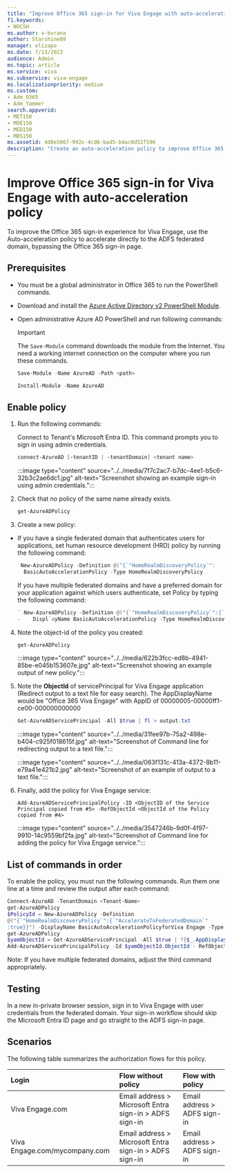 ```yaml
---
title: "Improve Office 365 sign-in for Viva Engage with auto-acceleration policy"
f1.keywords:
- NOCSH
ms.author: v-bvrana
author: Starshine89
manager: elizapo
ms.date: 7/13/2023
audience: Admin
ms.topic: article
ms.service: viva
ms.subservice: viva-engage
ms.localizationpriority: medium
ms.custom:
- Adm_O365
- Adm_Yammer
search.appverid:
- MET150
- MOE150
- MED150
- MBS150
ms.assetid: 4d0e5067-992c-4cd6-bad5-b4ac0d52f596
description: "Create an auto-acceleration policy to improve Office 365 sign-in for Viva Engage."
---
```


# Improve Office 365 sign-in for Viva Engage with auto-acceleration policy

To improve the Office 365 sign-in experience for Viva Engage, use the Auto-acceleration policy to accelerate directly to the ADFS federated domain, bypassing the Office 365 sign-in page. 
  
## Prerequisites

- You must be a global administrator in Office 365 to run the PowerShell commands.
    
- Download and install the [Azure Active Directory v2 PowerShell Module](https://www.powershellgallery.com/packages/AzureAD/2.0.2.16).
    
- Open administrative Azure AD PowerShell and run following commands:

     > [!IMPORTANT]
     > The `Save-Module` command downloads the module from the Internet. You need a working internet connection on the computer where you run these commands. 
    
    ```powershell
    Save-Module -Name AzureAD -Path <path>
    ```

   

  
    ```powershell
    Install-Module -Name AzureAD
    ```

## Enable policy

1. Run the following commands:
    
    Connect to Tenant's Microsoft Entra ID. This command prompts you to sign in using admin credentials.
    
      ```powershell
     connect-AzureAD [-tenantID | -tenantDomain] <tenant name>
     ```

    :::image type="content" source="../../media/7f7c2ac7-b7dc-4ee1-b5c6-32b3c2ae6dc1.jpg" alt-text="Screenshot showing an example sign-in using admin credentials.":::
  
2. Check that no policy of the same name already exists.
    
      ```powershell
      get-AzureADPolicy
      ```

3. Create a new policy:
    
  - If you have a single federated domain that authenticates users for applications, set human resource development (HRD) policy by running the following command:
    
     ```powershell
      New-AzureADPolicy -Definition @("{`"HomeRealmDiscoveryPolicy`":        {`"AccelerateToFederatedDomain`":true}}") -DisplayName
       BasicAutoAccelerationPolicy -Type HomeRealmDiscoveryPolicy
    ```

    If you have multiple federated domains and have a preferred domain for your application against which users authenticate, set Policy by typing the following command:
    
       ```powershell
     ` New-AzureADPolicy -Definition @("{`"HomeRealmDiscoveryPolicy`":{`"AccelerateToFederatedDomain`":true,`"PreferredDomain`":`"contoso.com`"}}")
    -    Displ`ayName BasicAutoAccelerationPolicy -Type HomeRealmDiscoveryPolicy
       ```

4. Note the object-id of the policy you created:
    ```powershell
    get-AzureADPolicy
    ```
    :::image type="content" source="../../media/622b3fcc-ed8b-4941-85be-e045b153607e.jpg" alt-text="Screenshot showing an example output of new policy.":::

5. Note the **ObjectId** of servicePrincipal for Viva Engage application (Redirect output to a text file for easy search). The AppDisplayName would be "Office 365 Viva Engage" with AppID of 00000005-00000ff1-ce00-000000000000 
    
    ```powershell
    Get-AzureADServicePrincipal -All $true | fl > output.txt
    ```
    :::image type="content" source="../../media/31fee97b-75a2-498e-b404-c925f018615f.jpg" alt-text="Screenshot of Command line for redirecting output to a text file.":::

    :::image type="content" source="../../media/063f131c-413a-4372-8b11-e79a41e421b2.jpg" alt-text="Screenshot of an example of output to a text file.":::
  
6. Finally, add the policy for Viva Engage service:
    
      ```
      Add-AzureADServicePrincipalPolicy -ID <ObjectID of the Service Principal copied from #5> -RefObjectId <ObjectId of the Policy copied from #4>
      ```

    :::image type="content" source="../../media/3547246b-9d0f-4f97-9910-14c9559bf2fa.jpg" alt-text="Screenshot of Command line for adding the policy for Viva Engage service.":::
  
## List of commands in order

To enable the policy, you must run the following commands. Run them one line at a time and review the output after each command:
  
```Powershell
Connect-AzureAD -TenantDomain <Tenant-Name>
get-AzureADPolicy
$PolicyId = New-AzureADPolicy -Definition
@("{`"HomeRealmDiscoveryPolicy`":{`"AccelerateToFederatedDomain`"
:true}}") -DisplayName BasicAutoAccelerationPolicyforViva Engage -Type HomeRealmDiscoveryPolicy
get-AzureADPolicy
$yamObjectId = Get-AzureADServicePrincipal -All $true | ?{$_.AppDisplayName -eq 'Office 365 Viva Engage'}
Add-AzureADServicePrincipalPolicy -Id $yamObjectId.ObjectId - RefObjectId $PolicyId.Id
```

Note: If you have multiple federated domains, adjust the third command appropriately.
  
## Testing

In a new in-private browser session, sign in to Viva Engage with user credentials from the federated domain. Your sign-in workflow should skip the Microsoft Entra ID page and go straight to the ADFS sign-in page.  
  
## Scenarios

The following table summarizes the authorization flows for this policy.
  
|**Login**|**Flow without policy**|**Flow with policy**|
|:-----|:-----|:-----|
|Viva Engage.com  <br/> |Email address \> Microsoft Entra sign-in \> ADFS sign-in  <br/> |Email address \> ADFS sign-in  <br/> |
|Viva Engage.com/mycompany.com  <br/> |Email address \> Microsoft Entra sign-in \> ADFS sign-in  <br/> |Email address \> ADFS sign-in  <br/> |
